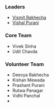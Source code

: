 ### Leaders
* [Vismit Rakhecha](mailto:vismit.rakhecha@owasp.org)
* [Vishal Purani](mailto:Vishal.purani@owasp.org)

### Core Team
* Vivek Sinha
* Udit Chavda

### Volunteer Team
* Deevya Rakhecha
* Kishan Mewada
* Prashant Purani
* Rutwa Panagar
* Vidhi Panchal
* 

